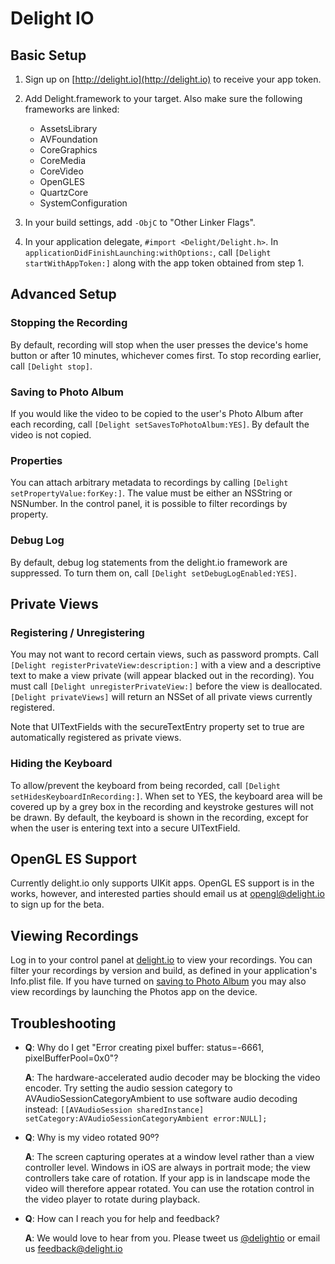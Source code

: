 Delight IO
=========================

Basic Setup
-----------

1. Sign up on [http://delight.io](http://delight.io) to receive your app token.

2. Add Delight.framework to your target. Also make sure the following frameworks are linked:
    * AssetsLibrary
    * AVFoundation
    * CoreGraphics
    * CoreMedia
    * CoreVideo
    * OpenGLES
    * QuartzCore
    * SystemConfiguration

3. In your build settings, add `-ObjC` to "Other Linker Flags".

4. In your application delegate, `#import <Delight/Delight.h>`. In `applicationDidFinishLaunching:withOptions:`, call `[Delight startWithAppToken:]` along with the app token obtained from step 1.

Advanced Setup
--------------

### Stopping the Recording ###

By default, recording will stop when the user presses the device's home button or after 10 minutes, whichever comes first. To stop recording earlier, call `[Delight stop]`.

### Saving to Photo Album ###

If you would like the video to be copied to the user's Photo Album after each recording, call `[Delight setSavesToPhotoAlbum:YES]`. By default the video is not copied.

### Properties ###

You can attach arbitrary metadata to recordings by calling `[Delight setPropertyValue:forKey:]`. The value must be either an NSString or NSNumber. In the control panel, it is possible to filter recordings by property.

### Debug Log ###

By default, debug log statements from the delight.io framework are suppressed. To turn them on, call `[Delight setDebugLogEnabled:YES]`.

Private Views
-------------

### Registering / Unregistering ###

You may not want to record certain views, such as password prompts. Call `[Delight registerPrivateView:description:]` with a view and a descriptive text to make a view private (will appear blacked out in the recording). You must call `[Delight unregisterPrivateView:]` before the view is deallocated. `[Delight privateViews]` will return an NSSet of all private views currently registered.

Note that UITextFields with the secureTextEntry property set to true are automatically registered as private views.

### Hiding the Keyboard ###

To allow/prevent the keyboard from being recorded, call `[Delight setHidesKeyboardInRecording:]`. When set to YES, the keyboard area will be covered up by a grey box in the recording and keystroke gestures will not be drawn. By default, the keyboard is shown in the recording, except for when the user is entering text into a secure UITextField.

OpenGL ES Support
-----------------

Currently delight.io only supports UIKit apps. OpenGL ES support is in the works, however, and interested parties should email us at [opengl@delight.io](mailto:opengl@delight.io) to sign up for the beta.

Viewing Recordings
------------------

Log in to your control panel at [delight.io](http://delight.io) to view your recordings. You can filter your recordings by version and build, as defined in your application's Info.plist file. If you have turned on [saving to Photo Album](#saving-to-photo-album) you may also view recordings by launching the Photos app on the device.

Troubleshooting
---------------

* **Q**: Why do I get "Error creating pixel buffer:  status=-6661, pixelBufferPool=0x0"?

  **A**: The hardware-accelerated audio decoder may be blocking the video encoder. Try setting the audio session category to AVAudioSessionCategoryAmbient to use software audio decoding instead: `[[AVAudioSession sharedInstance] setCategory:AVAudioSessionCategoryAmbient error:NULL];`

* **Q**: Why is my video rotated 90º?

  **A**: The screen capturing operates at a window level rather than a view controller level. Windows in iOS are always in portrait mode; the view controllers take care of rotation. If your app is in landscape mode the video will therefore appear rotated. You can use the rotation control in the video player to rotate during playback.

* **Q**: How can I reach you for help and feedback?

  **A**: We would love to hear from you. Please tweet us [@delightio](http://twitter.com/delightio) or email us [feedback@delight.io](mailto:feedback@delight.io)
